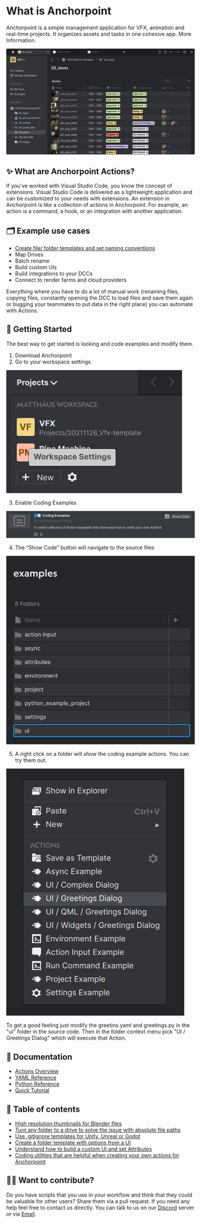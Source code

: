 # What is Anchorpoint
Anchorpoint is a simple management application for VFX, animation and real-time projects. It organizes assets and tasks in one cohesive app. More Information.

![Anchorpoint](https://raw.githubusercontent.com/Anchorpoint-Software/ap-actions-data/main/png/Mock_VFX.png)

## ✨ What are Anchorpoint Actions?
If you've worked with Visual Studio Code, you know the concept of extensions. Visual Studio Code is delivered as a lightweight application and can be customized to your needs with extensions.
An extension in Anchorpoint is like a collection of actions in Anchorpoint. For example, an action is a command, a hook, or an integration with another application.

## 🗂️ Example use cases

- [Create file/ folder templates and set naming conventions](https://www.anchorpoint.app/blog/automate-folder-structures-and-naming-conventions-without-writing-code)
- Map Drives
- Batch rename
- Build custom UIs
- Build integrations to your DCCs
- Connect to render farms and cloud providers

Everything where you have to do a lot of manual work (renaming files, copying files, constantly opening the DCC to load files and save them again or bugging your teammates to put data in the right place) you can automate with Actions.


## 🚀 Getting Started 
The best way to get started is looking and code examples and modify them.

1. Download Anchorpoint
2. Go to your workspace settings

![Workspace settings](https://raw.githubusercontent.com/Anchorpoint-Software/ap-actions-data/main/png/gettingStartedstep_1.png)

3. Enable Coding Examples

![Coding examples](https://raw.githubusercontent.com/Anchorpoint-Software/ap-actions-data/main/png/gettingStartedstep_2.png)

4. The “Show Code” button will navigate to the source files

![Source files](https://raw.githubusercontent.com/Anchorpoint-Software/ap-actions-data/main/png/gettingStartedstep_3.png)

5. A right click on a folder will show the coding example actions. You can try them out.

![Execute Action](https://raw.githubusercontent.com/Anchorpoint-Software/ap-actions-data/main/png/gettingStartedstep_4.png)

To get a good feeling just modify the greetins.yaml and greetings.py in the "ui" folder in the source code. Then in the folder context menu pick "UI / Greetings Dialog" which will execute that Action.

## 📖 Documentation
- [Actions Overview](https://docs.anchorpoint.app/docs/5-Actions/1-Intro)
- [YAML Reference](https://docs.anchorpoint.app/docs/5-Actions/4-YAML)
- [Python Reference](https://docs.anchorpoint.app/docs/5-Actions/5-Python)
- [Quick Tutorial](https://docs.anchorpoint.app/docs/5-Actions/Tutorials/1-Image-Conversion)

## 📜 Table of contents
- [High resolution thumbnails for Blender files](blender)
- [Turn any folder to a drive to solve the issue with absolute file paths](drives)
- [Use .gitignore templates for Unity, Unreal or Godot](git/ignore%20files)
- [Create a folder template with options from a UI](template)
- [Understand how to build a custom UI and set Attributes](examples)
- [Coding utilities that are helpful when creating your own actions for Anchorpoint](coding)


## 👷‍♂️ Want to contribute?
Do you have scripts that you use in your workflow and think that they could be valuable for other users? Share them via a pull request. If you need any help feel free to contact us directly.
You can talk to us on our [Discord](https://discord.com/invite/ZPyPzvx) server or via [Email](mailto:support@anchorpoint.app).
